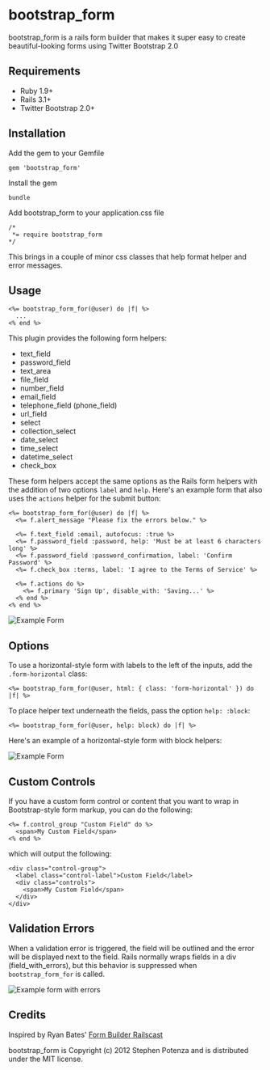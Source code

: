 bootstrap_form
==============

bootstrap_form is a rails form builder that makes it super easy to create beautiful-looking forms using Twitter Bootstrap 2.0


Requirements
------------

* Ruby 1.9+
* Rails 3.1+
* Twitter Bootstrap 2.0+


Installation
------------

Add the gem to your Gemfile

    gem 'bootstrap_form'

Install the gem

    bundle

Add bootstrap_form to your application.css file

    /*
     *= require bootstrap_form
    */
    
This brings in a couple of minor css classes that help format helper and
error messages.

Usage
-----

    <%= bootstrap_form_for(@user) do |f| %>
      ...
    <% end %>

This plugin provides the following form helpers:

* text_field
* password_field
* text_area
* file_field
* number_field
* email_field
* telephone_field (phone_field)
* url_field
* select
* collection_select
* date_select
* time_select
* datetime_select
* check_box

These form helpers accept the same options as the Rails form
helpers with the addition of two options `label` and `help`. Here's an
example form that also uses the `actions` helper for the submit button:

    <%= bootstrap_form_for(@user) do |f| %>
      <%= f.alert_message "Please fix the errors below." %>

      <%= f.text_field :email, autofocus: :true %>
      <%= f.password_field :password, help: 'Must be at least 6 characters long' %>
      <%= f.password_field :password_confirmation, label: 'Confirm Password' %>
      <%= f.check_box :terms, label: 'I agree to the Terms of Service' %>

      <%= f.actions do %>
        <%= f.primary 'Sign Up', disable_with: 'Saving...' %>
      <% end %>
    <% end %>

![Example Form](https://github.com/potenza/bootstrap_form/raw/master/examples/example_form.png)


Options
-------

To use a horizontal-style form with labels to the left of the inputs,
add the `.form-horizontal` class:

    <%= bootstrap_form_for(@user, html: { class: 'form-horizontal' }) do |f| %>

To place helper text underneath the fields, pass the option `help:
:block`:

    <%= bootstrap_form_for(@user, help: block) do |f| %>

Here's an example of a horizontal-style form with block helpers:

![Example Form](https://github.com/potenza/bootstrap_form/raw/master/examples/example_horizontal_block_form.png)


Custom Controls
---------------

If you have a custom form control or content that you want to wrap 
in Bootstrap-style form markup, you can do the following:
  
    <%= f.control_group "Custom Field" do %>
      <span>My Custom Field</span>
    <% end %>

which will output the following:

    <div class="control-group">
      <label class="control-label">Custom Field</label>
      <div class="controls">
        <span>My Custom Field</span>
      </div>
    </div>


Validation Errors
-----------------

When a validation error is triggered, the field will be outlined and the
error will be displayed next to the field. Rails normally wraps fields
in a div (field_with_errors), but this behavior is suppressed when `bootstrap_form_for` is called.

![Example form with errors](https://github.com/potenza/bootstrap_form/raw/master/examples/example_form_error.png)


Credits
-------

Inspired by Ryan Bates' [Form Builder
Railscast](http://railscasts.com/episodes/311-form-builders)

bootstrap_form is Copyright (c) 2012 Stephen Potenza and is distributed under the MIT license.
